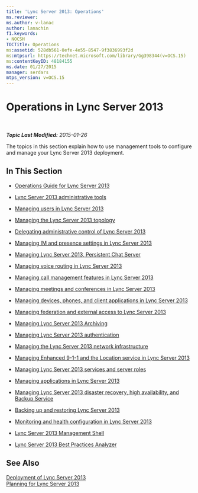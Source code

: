 ```yaml
---
title: 'Lync Server 2013: Operations'
ms.reviewer: 
ms.author: v-lanac
author: lanachin
f1.keywords:
- NOCSH
TOCTitle: Operations
ms:assetid: 528db561-0efe-4e55-8547-9f3836993f2d
ms:mtpsurl: https://technet.microsoft.com/library/Gg398344(v=OCS.15)
ms:contentKeyID: 48184155
ms.date: 01/27/2015
manager: serdars
mtps_version: v=OCS.15
---
```


<div data-xmlns="http://www.w3.org/1999/xhtml">

<div class="topic" data-xmlns="http://www.w3.org/1999/xhtml" data-msxsl="urn:schemas-microsoft-com:xslt" data-cs="http://msdn.microsoft.com/en-us/">

<div data-asp="http://msdn2.microsoft.com/asp">

# Operations in Lync Server 2013

</div>

<div id="mainSection">

<div id="mainBody">

<span> </span>

_**Topic Last Modified:** 2015-01-26_

The topics in this section explain how to use management tools to configure and manage your Lync Server 2013 deployment.

<div>

## In This Section

  - [Operations Guide for Lync Server 2013](lync-server-2013-operations-guide.md)

  - [Lync Server 2013 administrative tools](lync-server-2013-lync-server-administrative-tools.md)

  - [Managing users in Lync Server 2013](lync-server-2013-managing-users-in-lync-server.md)

  - [Managing the Lync Server 2013 topology](lync-server-2013-managing-the-lync-server-topology.md)

  - [Delegating administrative control of Lync Server 2013](lync-server-2013-delegating-administrative-control-of-lync-server.md)

  - [Managing IM and presence settings in Lync Server 2013](lync-server-2013-managing-im-and-presence-settings.md)

  - [Managing Lync Server 2013, Persistent Chat Server](managing-lync-server-2013-persistent-chat-server.md)

  - [Managing voice routing in Lync Server 2013](lync-server-2013-managing-voice-routing.md)

  - [Managing call management features in Lync Server 2013](lync-server-2013-managing-call-management-features.md)

  - [Managing meetings and conferences in Lync Server 2013](lync-server-2013-managing-meetings-and-conferences.md)

  - [Managing devices, phones, and client applications in Lync Server 2013](lync-server-2013-managing-devices-phones-and-client-applications.md)

  - [Managing federation and external access to Lync Server 2013](lync-server-2013-managing-federation-and-external-access-to-lync-server-2013.md)

  - [Managing Lync Server 2013 Archiving](lync-server-2013-managing-archiving.md)

  - [Managing Lync Server 2013 authentication](lync-server-2013-managing-lync-server-authentication.md)

  - [Managing the Lync Server 2013 network infrastructure](lync-server-2013-managing-the-lync-server-2013-network-infrastructure.md)

  - [Managing Enhanced 9-1-1 and the Location service in Lync Server 2013](lync-server-2013-managing-enhanced-9-1-1-and-the-location-service.md)

  - [Managing Lync Server 2013 services and server roles](lync-server-2013-managing-lync-server-services-and-server-roles.md)

  - [Managing applications in Lync Server 2013](lync-server-2013-managing-applications.md)

  - [Managing Lync Server 2013 disaster recovery, high availability, and Backup Service](lync-server-2013-managing-lync-server-disaster-recovery-high-availability-and-backup-service.md)

  - [Backing up and restoring Lync Server 2013](lync-server-2013-backing-up-and-restoring-lync-server.md)

  - [Monitoring and health configuration in Lync Server 2013](lync-server-2013-monitoring-and-health-configuration.md)

  - [Lync Server 2013 Management Shell](lync-server-2013-lync-server-management-shell.md)

  - [Lync Server 2013 Best Practices Analyzer](lync-server-2013-lync-server-best-practices-analyzer.md)

</div>

<div>

## See Also


[Deployment of Lync Server 2013](lync-server-2013-deployment.md)  
[Planning for Lync Server 2013](lync-server-2013-planning.md)  
  

</div>

</div>

<span> </span>

</div>

</div>

</div>

